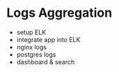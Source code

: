 # Logs Aggregation


* setup ELK 
* integrate app into ELK
* nginx logs
* postgres logs
* dashboard & search
